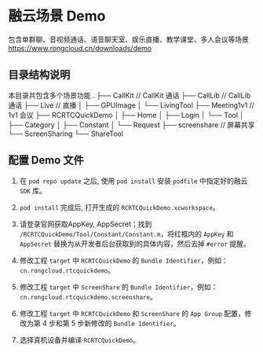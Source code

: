 
# 融云场景 Demo
包含单群聊、音视频通话、语音聊天室、娱乐直播、教学课堂、多人会议等场景
https://www.rongcloud.cn/downloads/demo

## 目录结构说明

本目录共包含多个场景功能
.
├── CallKit             // CallKit 通话
├── CallLib             // CallLib 通话
├── Live                // 直播
│   ├── GPUImage
│   └── LivingTool
├── Meeting1v1          // 1v1 会议
├── RCRTCQuickDemo
│   ├── Home
│   ├── Login
│   └── Tool
│       ├── Category
│       ├── Constant
│       └── Request
├── screenshare         // 屏幕共享
└── ScreenSharing
    └── ShareTool



## 配置 Demo 文件
1. 在 `pod repo update` 之后, 使用 `pod install` 安装 `podfile` 中指定好的融云 `SDK` 库。

2. `pod install` 完成后, 打开生成的 `RCRTCQuickDemo.xcworkspace`。

3. 请登录官网获取AppKey, AppSecret；找到 `/RCRTCQuickDemo/Tool/Constant/Constant.m`，将红框内的 `AppKey` 和 `AppSecret` 替换为从开发者后台获取到的具体内容，然后去掉 `#error` 提醒。

4. 修改工程 `target` 中 `RCRTCQuickDemo` 的 `Bundle Identifier`，例如：`cn.rongcloud.rtcquickdemo`。

5. 修改工程 `target` 中 `ScreenShare` 的 `Bundle Identifier`，例如：`cn.rongcloud.rtcquickdemo.screenshare`。

6. 修改工程 `target` 中 `RCRTCQuickDemo` 和 `ScreenShare` 的 `App Group` 配置，修改为第 4 步和第 5 步新修改的 `Bundle Identifier`。

7. 选择真机设备并编译 `RCRTCQuickDemo`。